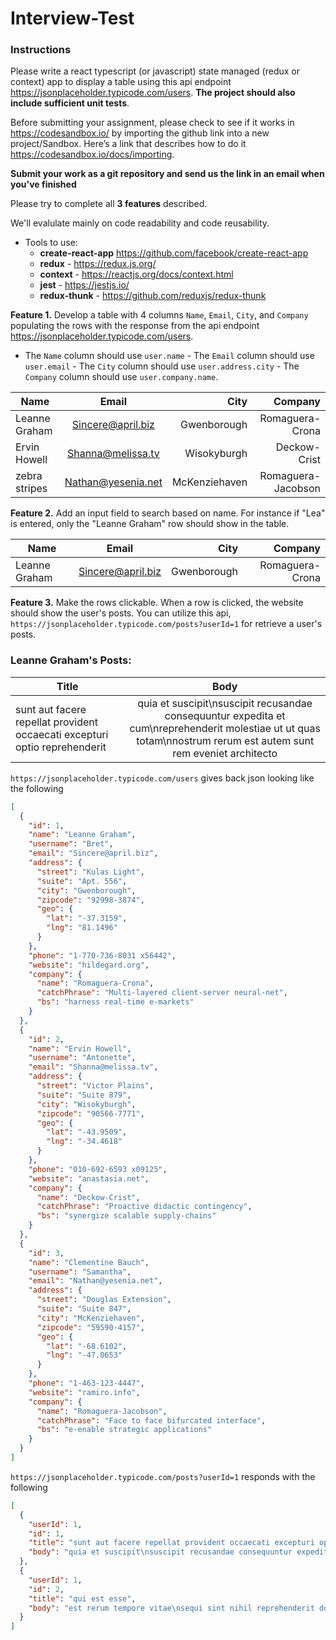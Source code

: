 # Interview-Test

### Instructions

Please write a react typescript (or javascript) state managed (redux or context) app to display a table using this api endpoint https://jsonplaceholder.typicode.com/users. **The project should also include sufficient unit tests**.

Before submitting your assignment, please check to see if it works in https://codesandbox.io/ by importing the github link into a new project/Sandbox. Here’s a link that describes how to do it https://codesandbox.io/docs/importing.

**Submit your work as a git repository and send us the link in an email when you've finished**

Please try to complete all **3 features** described.

We'll evalulate mainly on code readability and code reusability.

- Tools to use:
    - **create-react-app** https://github.com/facebook/create-react-app
    - **redux** - https://redux.js.org/
    - **context** - https://reactjs.org/docs/context.html
    - **jest** - https://jestjs.io/
    - **redux-thunk** - https://github.com/reduxjs/redux-thunk

**Feature 1.** Develop a table with 4 columns `Name`, `Email`, `City`, and `Company` populating the rows with the response from the api endpoint https://jsonplaceholder.typicode.com/users.
- The `Name` column should use `user.name` - The `Email` column should use `user.email` - The `City` column should use `user.address.city` - The `Company` column should use `user.company.name`.

| Name          |       Email        |          City |            Company |
| ------------- | :----------------: | ------------: | -----------------: |
| Leanne Graham | Sincere@april.biz  |   Gwenborough |    Romaguera-Crona |
| Ervin Howell  | Shanna@melissa.tv  |   Wisokyburgh |       Deckow-Crist |
| zebra stripes | Nathan@yesenia.net | McKenziehaven | Romaguera-Jacobson |

**Feature 2.** Add an input field to search based on name. For instance if "Lea" is entered, only the "Leanne Graham" row should show in the table.

| Name          |       Email       |        City |         Company |
| ------------- | :---------------: | ----------: | --------------: |
| Leanne Graham | Sincere@april.biz | Gwenborough | Romaguera-Crona |

**Feature 3.** Make the rows clickable. When a row is clicked, the website should show the user's posts. You can utilize this api, `https://jsonplaceholder.typicode.com/posts?userId=1` for retrieve a user's posts.

<h3>Leanne Graham's Posts:</h3>

| Title                                                                      |                                                                               Body                                                                                |
| -------------------------------------------------------------------------- | :---------------------------------------------------------------------------------------------------------------------------------------------------------------: |
| sunt aut facere repellat provident occaecati excepturi optio reprehenderit | quia et suscipit\nsuscipit recusandae consequuntur expedita et cum\nreprehenderit molestiae ut ut quas totam\nnostrum rerum est autem sunt rem eveniet architecto |

`https://jsonplaceholder.typicode.com/users` gives back json looking like the following

```json
[
  {
    "id": 1,
    "name": "Leanne Graham",
    "username": "Bret",
    "email": "Sincere@april.biz",
    "address": {
      "street": "Kulas Light",
      "suite": "Apt. 556",
      "city": "Gwenborough",
      "zipcode": "92998-3874",
      "geo": {
        "lat": "-37.3159",
        "lng": "81.1496"
      }
    },
    "phone": "1-770-736-8031 x56442",
    "website": "hildegard.org",
    "company": {
      "name": "Romaguera-Crona",
      "catchPhrase": "Multi-layered client-server neural-net",
      "bs": "harness real-time e-markets"
    }
  },
  {
    "id": 2,
    "name": "Ervin Howell",
    "username": "Antonette",
    "email": "Shanna@melissa.tv",
    "address": {
      "street": "Victor Plains",
      "suite": "Suite 879",
      "city": "Wisokyburgh",
      "zipcode": "90566-7771",
      "geo": {
        "lat": "-43.9509",
        "lng": "-34.4618"
      }
    },
    "phone": "010-692-6593 x09125",
    "website": "anastasia.net",
    "company": {
      "name": "Deckow-Crist",
      "catchPhrase": "Proactive didactic contingency",
      "bs": "synergize scalable supply-chains"
    }
  },
  {
    "id": 3,
    "name": "Clementine Bauch",
    "username": "Samantha",
    "email": "Nathan@yesenia.net",
    "address": {
      "street": "Douglas Extension",
      "suite": "Suite 847",
      "city": "McKenziehaven",
      "zipcode": "59590-4157",
      "geo": {
        "lat": "-68.6102",
        "lng": "-47.0653"
      }
    },
    "phone": "1-463-123-4447",
    "website": "ramiro.info",
    "company": {
      "name": "Romaguera-Jacobson",
      "catchPhrase": "Face to face bifurcated interface",
      "bs": "e-enable strategic applications"
    }
  }
]
```

`https://jsonplaceholder.typicode.com/posts?userId=1` responds with the following

```json
[
  {
    "userId": 1,
    "id": 1,
    "title": "sunt aut facere repellat provident occaecati excepturi optio reprehenderit",
    "body": "quia et suscipit\nsuscipit recusandae consequuntur expedita et cum\nreprehenderit molestiae ut ut quas totam\nnostrum rerum est autem sunt rem eveniet architecto"
  },
  {
    "userId": 1,
    "id": 2,
    "title": "qui est esse",
    "body": "est rerum tempore vitae\nsequi sint nihil reprehenderit dolor beatae ea dolores neque\nfugiat blanditiis voluptate porro vel nihil molestiae ut reiciendis\nqui aperiam non debitis possimus qui neque nisi nulla"
  }
]
```
